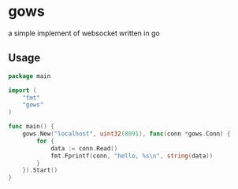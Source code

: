 # gows

a simple implement of websocket written in go

## Usage

```go
package main

import (
	"fmt"
	"gows"
)

func main() {
	gows.New("localhost", uint32(8091), func(conn *gows.Conn) {
		for {
			data := conn.Read()
			fmt.Fprintf(conn, "hello, %s\n", string(data))
		}
	}).Start()
}
```